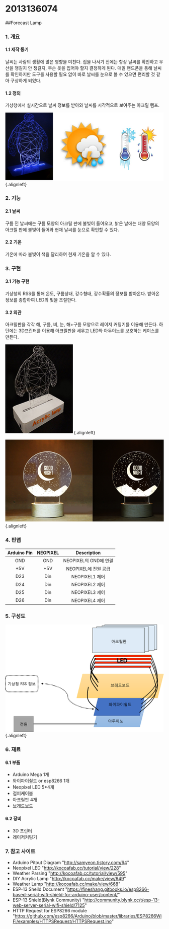 # 2013136074

##Forecast Lamp

### 1. 개요
#### 1.1 제작 동기
날씨는 사람의 생활에 많은 영향을 미친다. 집을 나서기 전에는 항상 날씨를 확인하고 우산을 챙길지 안 챙길지, 무슨 옷을 입어야 할지 결정하게 된다. 매일 핸드폰을 통해 날씨를 확인하지만 도구를 사용할 필요 없이 바로 날씨를 눈으로 볼 수 있으면 편리할 것 같아 구상하게 되었다.
#### 1.2 정의
기상청에서 실시간으로 날씨 정보를 받아와 날씨를 시각적으로 보여주는 아크릴 램프. 

![정의](https://github.com/kutmicro/2013136074/blob/master/res_md/lamp_func.png "정의"){.alignleft}

### 2. 기능
#### 2.1 날씨
구름 낀 날씨에는 구름 모양의 아크릴 판에 불빛이 들어오고, 밝은 날에는 태양 모양의 아크릴 판에 불빛이 들어와 현재 날씨를 눈으로 확인할 수 있다.
#### 2.2 기온
기온에 따라 불빛이 색을 달리하여 현재 기온을 알 수 있다.

### 3. 구현
#### 3.1 기능 구현
기상청의 RSS를 통해 온도, 구름상태, 강수형태, 강수확률의 정보를 받아온다. 받아온 정보를 종합하여 LED의 빛을 조절한다.
#### 3.2 외관
아크릴판을 각각 해, 구름, 비, 눈, 해+구름 모양으로 레이저 커팅기를 이용해 만든다. 하단에는 3D프린터를 이용해 아크릴판을 세우고 LED와 아두이노를 보호하는 케이스를 만든다.

![외관](https://github.com/kutmicro/2013136074/blob/master/res_md/lamp_smaple1.png "외관"){.alignleft}

![샘플_그냥예뻐서](https://github.com/kutmicro/2013136074/blob/master/res_md/lamp_smaple2.png "샘플_그냥예뻐서"){.alignleft}

### 4. 핀맵
| Arduino Pin | NEOPIXEL | Description |
| :---: | :---: | :---: |
| GND | GND | NEOPIXEL의 GND에 연결 |
| +5V | +5V | NEOPIXEL에 전원 공급 |
| D23 | Din | NEOPIXEL1 제어 |
| D24 | Din | NEOPIXEL2 제어 |
| D25 | Din | NEOPIXEL3 제어 |
| D26 | Din | NEOPIXEL4 제어 |
### 5. 구성도   
![구성도](https://github.com/kutmicro/2013136074/blob/master/res_md/%EA%B5%AC%EC%84%B1%EB%8F%84.png "구성도"){.alignleft}
### 6. 재료
#### 6.1 부품
- Arduino Mega 1개
- 와이파이쉴드 or esp8266 1개
- Neopixel LED 5*4개
- 점퍼케이블
- 아크릴판 4개
- 브래드보드

#### 6.2 장비
- 3D 프린터
- 레이저커팅기

### 7. 참고 사이트
- Arduino Pitout Diagram "http://samyeon.tistory.com/64"
- Neopixel LED "http://kocoafab.cc/tutorial/view/228"
- Weather Parsing "http://kocoafab.cc/tutorial/view/595"
- DIY Acrylic Lamp "http://kocoafab.cc/make/view/649"
- Weather Lamp "http://kocoafab.cc/make/view/668"
- ESP-13 Sheild Document "https://fineshang.gitbooks.io/esp8266-based-serial-wifi-shield-for-arduino-user/content/"
- ESP-13 Shield(Blynk Community) "http://community.blynk.cc/t/esp-13-web-server-serial-wifi-shield/7125"
- HTTP Request for ESP8266 module "https://github.com/esp8266/Arduino/blob/master/libraries/ESP8266WiFi/examples/HTTPSRequest/HTTPSRequest.ino"
